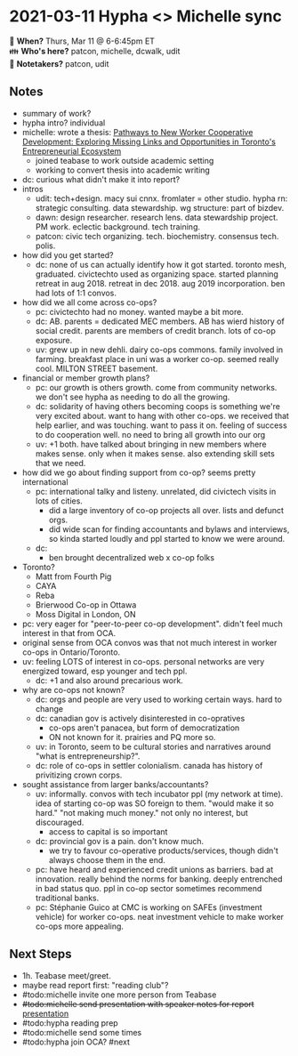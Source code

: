 # 2021-03-11 Hypha <> Michelle sync

:date: **When?** Thurs, Mar 11 @ 6-6:45pm ET  
:family: **Who's here?** patcon, michelle, dcwalk, udit  
:pencil: **Notetakers?** patcon, udit  

## Notes

- summary of work?
- hypha intro? individual
- michelle: wrote a thesis: [Pathways to New Worker Cooperative Development: Exploring Missing Links and Opportunities in Toronto's Entrepreneurial Ecosystem](https://michellefzhong.wixsite.com/website/pathways-to-worker-cooperative-deve)
    - joined teabase to work outside academic setting
    - working to convert thesis into academic writing
- dc: curious what didn't make it into report?
- intros
    - udit: tech+design. macy sui cnnx. fromlater = other studio. hypha rn: strategic consulting. data stewardship. wg structure: part of bizdev.
    - dawn: design researcher. research lens. data stewardship project. PM work. eclectic background. tech training.
    - patcon: civic tech organizing. tech. biochemistry. consensus tech. polis.
- how did you get started?
    - dc: none of us can actually identify how it got started. toronto mesh, graduated. civictechto used as organizing space. started planning retreat in aug 2018. retreat in dec 2018. aug 2019 incorporation. ben had lots of 1:1 convos.
- how did we all come across co-ops?
    - pc: civictechto had no money. wanted maybe a bit more.
    - dc: AB. parents = dedicated MEC members. AB has wierd history of social credit. parents are members of credit branch. lots of co-op exposure.
    - uv: grew up in new dehli. dairy co-ops commons. family involved in farming. breakfast place in uni was a worker co-op. seemed really cool. MILTON STREET basement.
- financial or member growth plans?
    - pc: our growth is others growth. come from community networks. we don't see hypha as needing to do all the growing.
    - dc: solidarity of having others becoming coops is something we're very excited about. want to hang with other co-ops. we received that help earlier, and was touching. want to pass it on. feeling of success to do cooperation well. no need to bring all growth into our org
    - uv: +1 both. have talked about bringing in new members where makes sense. only when it makes sense. also extending skill sets that we need.
- how did we go about finding support from co-op? seems pretty international
    - pc: international talky and listeny. unrelated, did civictech visits in lots of cities.
        - did a large inventory of co-op projects all over. lists and defunct orgs.
        - did wide scan for finding accountants and bylaws and interviews, so kinda started loudly and ppl started to know we were around.
    - dc:
        - ben brought decentralized web x co-op folks
- Toronto?
    - Matt from Fourth Pig
    - CAYA
    - Reba
    - Brierwood Co-op in Ottawa
    - Moss Digital in London, ON
- pc: very eager for "peer-to-peer co-op development". didn't feel much interest in that from OCA.
- original sense from OCA convos was that not much interest in worker co-ops in Ontario/Toronto.
- uv: feeling LOTS of interest in co-ops. personal networks are very energized toward, esp younger and tech ppl.
    - dc: +1 and also around precarious work.
- why are co-ops not known?
    - dc: orgs and people are very used to working certain ways. hard to change
    - dc: canadian gov is actively disinterested in co-opratives
        - co-ops aren't panacea, but form of democratization
        - ON not known for it. prairies and PQ more so.
    - uv: in Toronto, seem to be cultural stories and narratives around "what is entrepreneurship?".
    - dc: role of co-ops in settler colonialism. canada has history of privitizing crown corps.
- sought assistance from larger banks/accountants?
    - uv: informally. convos with tech incubator ppl (my network at time). idea of starting co-op was SO foreign to them. "would make it so hard." "not making much money." not only no interest, but discouraged.
        - access to capital is so important
    - dc: provincial gov is a pain. don't know much.
        - we try to favour co-operative products/services, though didn't always choose them in the end.
    - pc: have heard and experienced credit unions as barriers. bad at innovation. really behind the norms for banking. deeply entrenched in bad status quo. ppl in co-op sector sometimes recommend traditional banks.
    - pc: Stéphanie Guico at CMC is working on SAFEs (investment vehicle) for worker co-ops. neat investment vehicle to make worker co-ops more appealing.

## Next Steps
- 1h. Teabase meet/greet.
- maybe read report first: "reading club"?
- #todo:michelle invite one more person from Teabase
- ~~#todo:michelle send presentation with speaker notes for report~~ [presentation](https://docs.google.com/presentation/d/1XGNGYUrQZBt2o2rLTnGaokRreg1Q_0u_bohVcVWP57U/edit?usp=sharing)
- #todo:hypha reading prep
- #todo:michelle send some times
- #todo:hypha join OCA? #next
